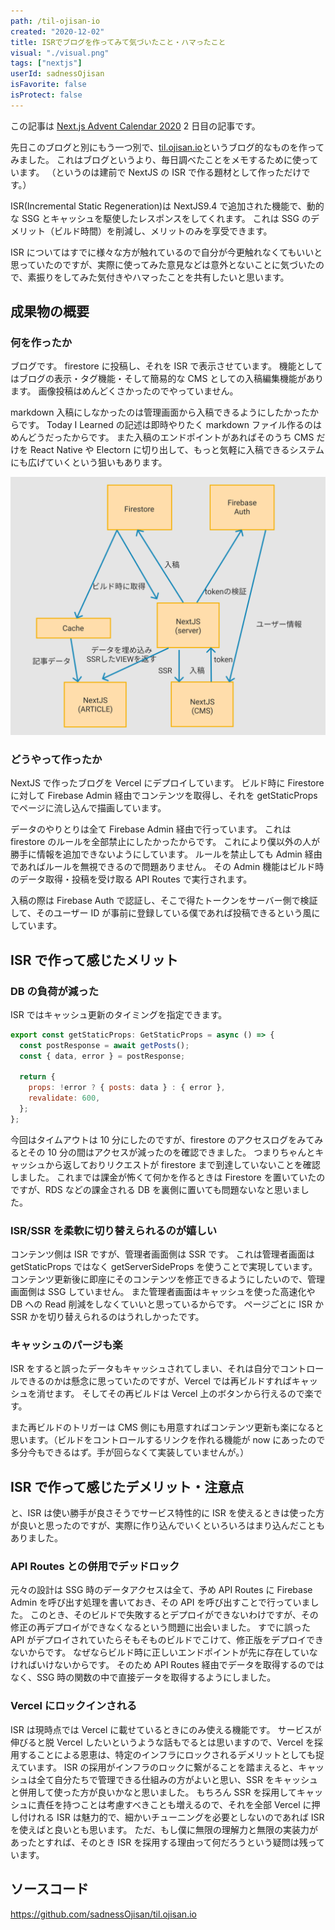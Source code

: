 ```yaml
---
path: /til-ojisan-io
created: "2020-12-02"
title: ISRでブログを作ってみて気づいたこと・ハマったこと
visual: "./visual.png"
tags: ["nextjs"]
userId: sadnessOjisan
isFavorite: false
isProtect: false
---
```


この記事は [Next.js Advent Calendar 2020](https://qiita.com/advent-calendar/2020/nextjs) 2 日目の記事です。

先日このブログと別にもう一つ別で、[til.ojisan.io](https://til.ojisan.io)というブログ的なものを作ってみました。
これはブログというより、毎日調べたことをメモするために使っています。
（というのは建前で NextJS の ISR で作る題材として作っただけです。）

ISR(Incremental Static Regeneration)は NextJS9.4 で追加された機能で、動的な SSG とキャッシュを駆使したレスポンスをしてくれます。
これは SSG のデメリット（ビルド時間）を削減し、メリットのみを享受できます。

ISR についてはすでに様々な方が触れているので自分が今更触れなくてもいいと思っていたのですが、実際に使ってみた意見などは意外とないことに気づいたので、素振りをしてみた気付きやハマったことを共有したいと思います。

## 成果物の概要

### 何を作ったか

ブログです。
firestore に投稿し、それを ISR で表示させています。
機能としてはブログの表示・タグ機能・そして簡易的な CMS としての入稿編集機能があります。
画像投稿はめんどくさかったのでやっていません。

markdown 入稿にしなかったのは管理画面から入稿できるようにしたかったからです。
Today I Learned の記述は即時やりたく markdown ファイル作るのはめんどうだったからです。
また入稿のエンドポイントがあればそのうち CMS だけを React Native や Electorn に切り出して、もっと気軽に入稿できるシステムにも広げていくという狙いもあります。

![インフラ構成図](./kosei.png)

### どうやって作ったか

NextJS で作ったブログを Vercel にデプロイしています。
ビルド時に Firestore に対して Firebase Admin 経由でコンテンツを取得し、それを getStaticProps でページに流し込んで描画しています。

データのやりとりは全て Firebase Admin 経由で行っています。
これは firestore のルールを全部禁止にしたかったからです。
これにより僕以外の人が勝手に情報を追加できないようにしています。
ルールを禁止しても Admin 経由であればルールを無視できるので問題ありません。
その Admin 機能はビルド時のデータ取得・投稿を受け取る API Routes で実行されます。

入稿の際は Firebase Auth で認証し、そこで得たトークンをサーバー側で検証して、そのユーザー ID が事前に登録している僕であれば投稿できるという風にしています。

## ISR で作って感じたメリット

### DB の負荷が減った

ISR ではキャッシュ更新のタイミングを指定できます。

```js
export const getStaticProps: GetStaticProps = async () => {
  const postResponse = await getPosts();
  const { data, error } = postResponse;

  return {
    props: !error ? { posts: data } : { error },
    revalidate: 600,
  };
};
```

今回はタイムアウトは 10 分にしたのですが、firestore のアクセスログをみてみるとその 10 分の間はアクセスが減ったのを確認できました。
つまりちゃんとキャッシュから返しておりリクエストが firestore まで到達していないことを確認しました。
これまでは課金が怖くて何かを作るときは Firestore を置いていたのですが、RDS などの課金される DB を裏側に置いても問題ないなと思いました。

### ISR/SSR を柔軟に切り替えられるのが嬉しい

コンテンツ側は ISR ですが、管理者画面側は SSR です。
これは管理者画面は getStaticProps ではなく getServerSideProps を使うことで実現しています。
コンテンツ更新後に即座にそのコンテンツを修正できるようにしたいので、管理画面側は SSG していません。
また管理者画面はキャッシュを使った高速化や DB への Read 削減をしなくていいと思っているからです。
ページごとに ISR か SSR かを切り替えられるのはうれしかったです。

### キャッシュのパージも楽

ISR をすると誤ったデータもキャッシュされてしまい、それは自分でコントロールできるのかは懸念に思っていたのですが、Vercel では再ビルドすればキャッシュを消せます。
そしてその再ビルドは Vercel 上のボタンから行えるので楽です。

また再ビルドのトリガーは CMS 側にも用意すればコンテンツ更新も楽になると思います。（ビルドをコントロールするリンクを作れる機能が now にあったので多分今もできるはず。手が回らなくて実装していませんが。）

## ISR で作って感じたデメリット・注意点

と、ISR は使い勝手が良さそうでサービス特性的に ISR を使えるときは使った方が良いと思ったのですが、実際に作り込んでいくといろいろはまり込んだこともありました。

### API Routes との併用でデッドロック

元々の設計は SSG 時のデータアクセスは全て、予め API Routes に Firebase Admin を呼び出す処理を書いておき、その API を呼び出すことで行っていました。
このとき、そのビルドで失敗するとデプロイができないわけですが、その修正の再デプロイができなくなるという問題に出会いました。
すでに誤った API がデプロイされていたらそもそものビルドでこけて、修正版をデプロイできないからです。
なぜならビルド時に正しいエンドポイントが先に存在していなければいけないからです。
そのため API Routes 経由でデータを取得するのではなく、SSG 時の関数の中で直接データを取得するようにしました。

### Vercel にロックインされる

ISR は現時点では Vercel に載せているときにのみ使える機能です。
サービスが伸びると脱 Vercel したいというような話もでるとは思いますので、Vercel を採用することによる恩恵は、特定のインフラにロックされるデメリットとしても捉えています。
ISR の採用がインフラのロックに繋がることを踏まえると、キャッシュは全て自分たちで管理できる仕組みの方がよいと思い、SSR をキャッシュと併用して使った方が良いかなと思いました。
もちろん SSR を採用してキャッシュに責任を持つことは考慮すべきことも増えるので、それを全部 Vercel に押し付けれる ISR は魅力的で、細かいチューニングを必要としないのであれば ISR を使えばと良いとも思います。
ただ、もし僕に無限の理解力と無限の実装力があったとすれば、そのとき ISR を採用する理由って何だろうという疑問は残っています。

## ソースコード

https://github.com/sadnessOjisan/til.ojisan.io
